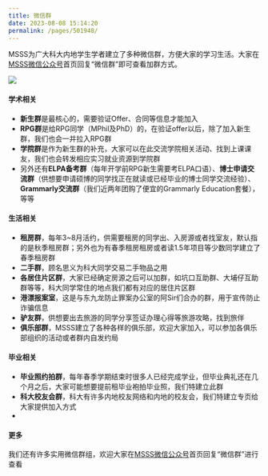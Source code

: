 ```yaml
---
title: 微信群
date: 2023-08-08 15:14:20
permalink: /pages/501948/
---
```


MSSS为广大科大内地学生学者建立了多种微信群，方便大家的学习生活。大家在[MSSS微信公众号](/pages/d310b3/)首页回复“微信群”即可查看加群方式。

![](https://cdn.staticaly.com/gh/jerry01777/picx-images-hosting@master/20230811/01.644ee14f6440.webp)

#### 学术相关

- **新生群**是最核心的，需要验证Offer、合同等信息才能加入
- **RPG群**是给RPG同学（MPhil及PhD）的，在验证offer以后，除了加入新生群，我们也会一并拉入RPG群
- **学院群**是作为新生群的补充，大家可以在此交流学院相关活动、找到上课课友，我们也会转发相应实习就业资源到学院群
- 另外还有**ELPA备考群**（每年开学前RPG新生需要考ELPA口语）、**博士申请交流群**（供想要申请硕博的同学找正在就读或已经毕业的博士同学交流经验）、**Grammarly交流群**（我们近两年团购了便宜的Grammarly Education套餐），等等

#### 生活相关

- **租房群**，每年3~8月活约，供需要租房的同学出、入房源或者找室友，默认指的是秋季租房群；另外也为有春季租房租房或者读1.5年项目等少数同学建立了春季租房群
- **二手群**，顾名思义为科大同学交易二手物品之用
- **各居住片区群**，大家已经确定房源之后可以加群，如坑口互助群、大埔仔互助群等等，科大同学常住的地点我们都有对应的居住片区群
- **港漂报案室**，这是与东九龙防止罪案办公室的阿Sir们合办的群，用于宣传防止诈骗信息
- **驴友群**，供想要出去旅游的同学分享签证办理心得等旅游攻略，找到旅伴
- **俱乐部群**，MSSS建立了各种各样的俱乐部，欢迎大家加入，可以参加各俱乐部组织的活动或者群内自发约局

#### 毕业相关

- **毕业照约拍群**，每年春季学期结束时很多人已经完成学业，但毕业典礼还在几个月之后，大家可能想要提前租毕业袍拍毕业照，我们特建立此群
- **科大校友会群**，科大有许多内地校友网络和内地的校友会，我们特建立专页给大家提供加入方式
- 

#### 更多

我们还有许多实用微信群组，欢迎大家在[MSSS微信公众号](https://msss.hkust.edu.hk/wechat-official-account/)首页回复“微信群”进行查看
